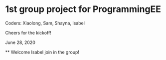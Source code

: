 # 1st group project for ProgrammingEE
Coders: Xiaolong, Sam, Shayna, Isabel

Cheers for the kickoff! 

June 28, 2020

** Welcome Isabel join in the group! 


